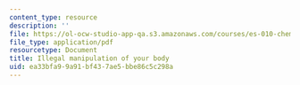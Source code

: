 ```yaml
---
content_type: resource
description: ''
file: https://ol-ocw-studio-app-qa.s3.amazonaws.com/courses/es-010-chemistry-of-sports-spring-2013/ea33bfa99a91bf437ae5bbe86c5c298a_MITES_010S13_lec9.pdf
file_type: application/pdf
resourcetype: Document
title: Illegal manipulation of your body
uid: ea33bfa9-9a91-bf43-7ae5-bbe86c5c298a
---
```

